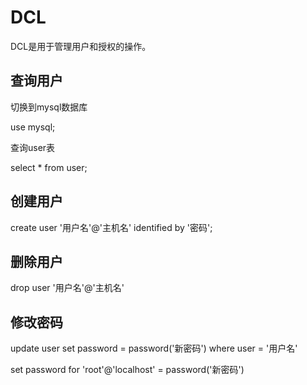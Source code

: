 # DCL

DCL是用于管理用户和授权的操作。



## 查询用户

切换到mysql数据库

use mysql;

查询user表

select * from user;



## 创建用户

create user '用户名'@'主机名' identified by '密码';



## 删除用户

drop user '用户名'@'主机名'



## 修改密码

update user set password = password('新密码') where user = '用户名' 

set password for 'root'@'localhost' = password('新密码')

